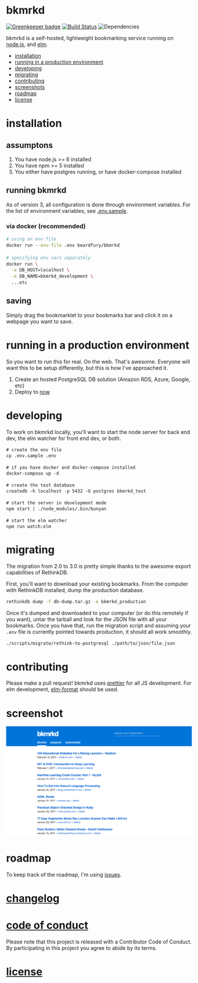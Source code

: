 # bkmrkd

[![Greenkeeper badge](https://badges.greenkeeper.io/mike-engel/bkmrkd.svg)](https://greenkeeper.io/)
[![Build Status](https://travis-ci.org/mike-engel/bkmrkd.svg?branch=master)](https://travis-ci.org/mike-engel/bkmrkd)
![Dependencies](https://david-dm.org/mike-engel/bkmrkd.svg)

bkmrkd is a self-hosted, lightweight bookmarking service running on [node.js](https://nodejs.org), and [elm](https://elm-lang.org).

- [installation](#installation)
- [running in a production environment](#running-in-a-production-environment)
- [developing](#developing)
- [migrating](#migrating)
- [contributing](#contributing)
- [screenshots](#screenshot)
- [roadmap](#roadmap)
- [license](LICENSE.md)

# installation

## assumptons

1. You have node.js >= 6 installed
2. You have npm >= 5 installed
3. You either have postgres running, or have docker-compose installed

## running bkmrkd

As of version 3, all configuration is done through environment variables. For the list of environment variables, see [.env.sample](.env.sample).

### via docker (recommended)

```sh
# using an env file
docker run --env-file .env beardfury/bkmrkd

# specifying env vars separately
docker run \
  -e DB_HOST=localhost \
  -e DB_NAME=bkmrkd_development \
  ...etc
```

## saving

Simply drag the bookmarklet to your bookmarks bar and click it on a webpage you want to save.

# running in a production environment
So you want to run this for real. On the web. That's awesome. Everyone will want this to be setup differently, but this is how I've approached it.

1. Create an hosted PostgreSQL DB solution (Amazon RDS, Azure, Google, etc)
2. Deploy to [now](https://now.sh)

# developing

To work on bkmrkd locally, you'll want to start the node server for back end dev, the elm watcher for front end dev, or both.

```shell
# create the env file
cp .env.sample .env

# if you have docker and docker-compose installed
docker-compose up -d

# create the test database
createdb -h localhost -p 5432 -U postgres bkmrkd_test

# start the server in development mode
npm start | ./node_modules/.bin/bunyan

# start the elm watcher
npm run watch:elm
```

# migrating

The migration from 2.0 to 3.0 is pretty simple thanks to the awesome export capabilities of RethinkDB.

First, you'll want to download your existing bookmarks. From the computer with RethinkDB installed, dump the production database.

```sh
rethinkdb dump -f db-dump.tar.gz -e bkmrkd_production
```

Once it's dumped and downloaded to your computer (or do this remotely if you want), untar the tarball and look for the JSON file with all your bookmarks. Once you have that, run the migration script and assuming your `.env` file is currently pointed towards production, it should all work smoothly.

```sh
./scripts/migrate/rethink-to-postgresql ./path/to/json/file.json
```

# contributing

Please make a pull request! bkmrkd uses [prettier](https://github.com/prettier/prettier) for all JS development. For elm development, [elm-format](https://github.com/avh4/elm-format) should be used.

# screenshot
![Desktop screenshot](screenshots/desktop.png)

# roadmap

To keep track of the roadmap, I'm using [issues](https://github.com/mike-engel/bkmrkd/issues).

# [changelog](CHANGELOG.md)

# [code of conduct](CODE_OF_CONDUCT.md)

Please note that this project is released with a Contributor Code of Conduct. By participating in this project you agree to abide by its terms.

# [license](LICENSE.md)
